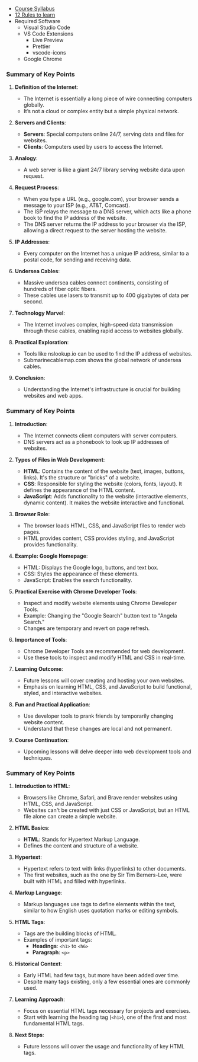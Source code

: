 
- [Course Syllabus](<../../../../Downloads/Web Dev Syllabus (1).pdf>)
- [12 Rules to learn](<../../../../Downloads/12+Rules+to+Learn+to+Code+[2nd+Edition]+2022 (1).pdf>)
- Required Software
    - Visual Studio Code
    - VS Code Extensions
        - Live Preview
        - Prettier
        - vscode-icons
    - Google Chrome
### Summary of Key Points

1. **Definition of the Internet**:
   - The Internet is essentially a long piece of wire connecting computers globally.
   - It’s not a cloud or complex entity but a simple physical network.

2. **Servers and Clients**:
   - **Servers**: Special computers online 24/7, serving data and files for websites.
   - **Clients**: Computers used by users to access the Internet.

3. **Analogy**:
   - A web server is like a giant 24/7 library serving website data upon request.

4. **Request Process**:
   - When you type a URL (e.g., google.com), your browser sends a message to your ISP (e.g., AT&T, Comcast).
   - The ISP relays the message to a DNS server, which acts like a phone book to find the IP address of the website.
   - The DNS server returns the IP address to your browser via the ISP, allowing a direct request to the server hosting the website.

5. **IP Addresses**:
   - Every computer on the Internet has a unique IP address, similar to a postal code, for sending and receiving data.

6. **Undersea Cables**:
   - Massive undersea cables connect continents, consisting of hundreds of fiber optic fibers.
   - These cables use lasers to transmit up to 400 gigabytes of data per second.

7. **Technology Marvel**:
   - The Internet involves complex, high-speed data transmission through these cables, enabling rapid access to websites globally.

8. **Practical Exploration**:
   - Tools like nslookup.io can be used to find the IP address of websites.
   - Submarinecablemap.com shows the global network of undersea cables.

9. **Conclusion**:
   - Understanding the Internet's infrastructure is crucial for building websites and web apps.

### Summary of Key Points

1. **Introduction**:
   - The Internet connects client computers with server computers.
   - DNS servers act as a phonebook to look up IP addresses of websites.

2. **Types of Files in Web Development**:
   - **HTML**: Contains the content of the website (text, images, buttons, links). It's the structure or "bricks" of a website.
   - **CSS**: Responsible for styling the website (colors, fonts, layout). It defines the appearance of the HTML content.
   - **JavaScript**: Adds functionality to the website (interactive elements, dynamic content). It makes the website interactive and functional.

3. **Browser Role**:
   - The browser loads HTML, CSS, and JavaScript files to render web pages.
   - HTML provides content, CSS provides styling, and JavaScript provides functionality.

4. **Example: Google Homepage**:
   - HTML: Displays the Google logo, buttons, and text box.
   - CSS: Styles the appearance of these elements.
   - JavaScript: Enables the search functionality.

5. **Practical Exercise with Chrome Developer Tools**:
   - Inspect and modify website elements using Chrome Developer Tools.
   - Example: Changing the "Google Search" button text to "Angela Search."
   - Changes are temporary and revert on page refresh.

6. **Importance of Tools**:
   - Chrome Developer Tools are recommended for web development.
   - Use these tools to inspect and modify HTML and CSS in real-time.

7. **Learning Outcome**:
   - Future lessons will cover creating and hosting your own websites.
   - Emphasis on learning HTML, CSS, and JavaScript to build functional, styled, and interactive websites.

8. **Fun and Practical Application**:
   - Use developer tools to prank friends by temporarily changing website content.
   - Understand that these changes are local and not permanent.

9. **Course Continuation**:
   - Upcoming lessons will delve deeper into web development tools and techniques.

### Summary of Key Points

1. **Introduction to HTML**:
   - Browsers like Chrome, Safari, and Brave render websites using HTML, CSS, and JavaScript.
   - Websites can't be created with just CSS or JavaScript, but an HTML file alone can create a simple website.

2. **HTML Basics**:
   - **HTML**: Stands for Hypertext Markup Language.
   - Defines the content and structure of a website.

3. **Hypertext**:
   - Hypertext refers to text with links (hyperlinks) to other documents.
   - The first websites, such as the one by Sir Tim Berners-Lee, were built with HTML and filled with hyperlinks.

4. **Markup Language**:
   - Markup languages use tags to define elements within the text, similar to how English uses quotation marks or editing symbols.

5. **HTML Tags**:
   - Tags are the building blocks of HTML.
   - Examples of important tags: 
     - **Headings**: `<h1>` to `<h6>`
     - **Paragraph**: `<p>`

6. **Historical Context**:
   - Early HTML had few tags, but more have been added over time.
   - Despite many tags existing, only a few essential ones are commonly used.

7. **Learning Approach**:
   - Focus on essential HTML tags necessary for projects and exercises.
   - Start with learning the heading tag (`<h1>`), one of the first and most fundamental HTML tags.

8. **Next Steps**:
   - Future lessons will cover the usage and functionality of key HTML tags.


